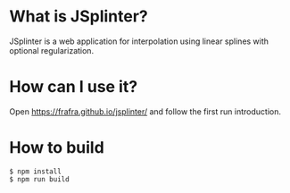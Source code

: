 # What is JSplinter?

JSplinter is a web application for interpolation using linear splines with optional regularization.

# How can I use it?

Open https://frafra.github.io/jsplinter/ and follow the first run introduction.

# How to build

```
$ npm install
$ npm run build
```

